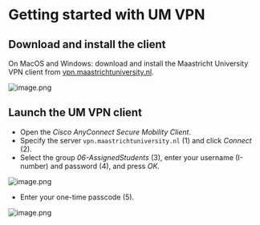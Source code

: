 # **Getting started with UM VPN**

## Download and install the client

On MacOS and Windows: download and install the Maastricht University VPN client from [vpn.maastrichtuniversity.nl](http://vpn.maastrichtuniversity.nl).

![image.png](../distant-reading/screenshots_dsri/image-bfaa1120-2cce-4cf8-bb81-aef78efb38db.png)

## Launch the UM VPN client

- Open the *Cisco AnyConnect Secure Mobility Client*.
- Specify the server `vpn.maastrichtuniversity.nl` (1) and click *Connect* (2).
- Select the group *06-AssignedStudents* (3), enter your username (I-number) and password (4), and press *OK*.

![image.png](screenshots_dsri/4556420/preview)

- Enter your one-time passcode (5).

![image.png](screenshots_dsri/4556421/preview)
